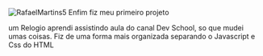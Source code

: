![RafaelMartins5](https://github.com/RafaelMartins5/PrimeiroJS/issues/1#issue-1323566967)
Enfim fiz meu primeiro projeto

um Relogio aprendi assistindo aula do canal Dev School, 
so que mudei umas coisas. Fiz de uma forma mais organizada separando o Javascript e Css do HTML

